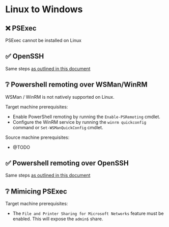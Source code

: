 # Linux to Windows

## ❌ PSExec

PSExec cannot be installed on Linux

## ✅ OpenSSH

Same steps [as outlined in this document](./windows-to-windows.md#✅-openssh)

## ❔ Powershell remoting over WSMan/WinRM

WSMan / WinRM is not natively supported on Linux.

Target machine prerequisites:

- Enable PowerShell remoting by running the `Enable-PSRemoting` cmdlet.
- Configure the WinRM service by running the `winrm quickconfig` command or `Set-WSManQuickConfig` cmdlet.

Source machine prerequisites:

- @TODO

## ✅ Powershell remoting over OpenSSH

Same steps [as outlined in this document](./windows-to-windows.md#✅-powershell-remoting-over-openssh)

## ❔ Mimicing PSExec

Target machine prerequisites:

- The `File and Printer Sharing for Microsoft Networks` feature must be enabled. This will expose the `admin$` share.
